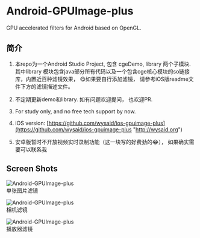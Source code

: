 # Android-GPUImage-plus
GPU accelerated filters for Android based on OpenGL. 

## 简介 ##

1. 本repo为一个Android Studio Project, 包含 cgeDemo, library 两个子模块. 其中library 模块包含java部分所有代码以及一个包含cge核心模块的so链接库，内置近百种滤镜效果， 😋如果要自行添加滤镜， 请参考iOS版readme文件下方的滤镜描述文件。

2. 不定期更新demo和library. 如有问题欢迎提问， 也欢迎PR.

3. For study only, and no free tech support by now.

4. iOS version: [https://github.com/wysaid/ios-gpuimage-plus](https://github.com/wysaid/ios-gpuimage-plus "http://wysaid.org")

5. 安卓版暂时不开放视频实时录制功能（这一块写的好费劲的😂）， 如果确实需要可以联系我

## Screen Shots ##

![Android-GPUImage-plus](https://raw.githubusercontent.com/wysaid/android-gpuimage-plus/master/screenshots/0.jpg "Android-GPUImage-plus")
<br/>单张图片滤镜

![Android-GPUImage-plus](https://raw.githubusercontent.com/wysaid/android-gpuimage-plus/master/screenshots/1.jpg "Android-GPUImage-plus")
<br/>相机滤镜

![Android-GPUImage-plus](https://raw.githubusercontent.com/wysaid/android-gpuimage-plus/master/screenshots/2.jpg "Android-GPUImage-plus")
<br/>播放器滤镜
